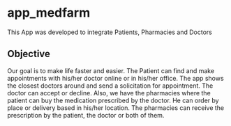 # app_medfarm

This App was developed to integrate Patients, Pharmacies and Doctors

## Objective

Our goal is to make life faster and easier. The Patient can find and make appointments with his/her 
doctor online or in his/her office. The app shows the closest doctors around and send a solicitation
for appointment. The doctor can accept or decline. Also, we have the pharmacies where the patient can
buy the medication prescribed by the doctor. He can order by place or delivery based in his/her location.
The pharmacies can receive the prescription by the patient, the doctor or both of them.